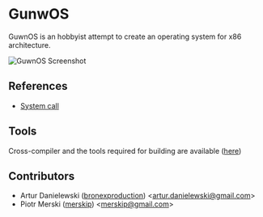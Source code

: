 # GunwOS

GuwnOS is an hobbyist attempt to create an operating system for x86 architecture.

![GuwnOS Screenshot](https://user-images.githubusercontent.com/56800400/106305085-87376580-625c-11eb-91c2-dc74a19876c5.png)

## References

- [System call](syscall.md)

## Tools

Cross-compiler and the tools required for building are available ([here](https://drive.google.com/file/d/1lFFKgdm-P1xWkPZV1mojCOeyCxg9KSrK/view?usp=sharing))

## Contributors

* Artur Danielewski ([bronexproduction](https://github.com/bronexproduction)) <[artur.danielewski@gmail.com](mailto:artur.danielewski@gmail.com)>
* Piotr Merski ([merskip](https://github.com/merskip)) <[merskip@gmail.com](mailto:merskip@gmail.com)>
